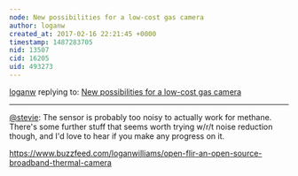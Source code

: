 ```yaml
---
node: New possibilities for a low-cost gas camera
author: loganw
created_at: 2017-02-16 22:21:45 +0000
timestamp: 1487283705
nid: 13507
cid: 16205
uid: 493273
---
```




[loganw](../profile/loganw) replying to: [New possibilities for a low-cost gas camera](../notes/loganw/09-29-2016/new-possibilities-for-a-low-cost-gas-camera)

----
[@stevie](/profile/stevie): The sensor is probably too noisy to actually work for methane. There's some further stuff that seems worth trying w/r/t noise reduction though, and I'd love to hear if you make any progress on it.

https://www.buzzfeed.com/loganwilliams/open-flir-an-open-source-broadband-thermal-camera